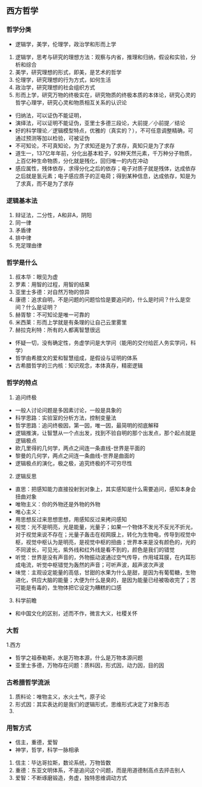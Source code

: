 ## 西方哲学
### 哲学分类
* 逻辑学，美学，伦理学，政治学和形而上学
1. 逻辑学，思考与研究的理想方法：观察与内省，推理和归纳，假设和实验，分析和综合
2. 美学，研究理想的形式，即美，是艺术的哲学
3. 伦理学，研究理想的行为方式，如何生活
4. 政治学，研究理想的社会组织方式
5. 形而上学，研究万物的终极实在，研究物质的终极本质的本体论，研究心灵的哲学心理学，研究心灵和物质相互关系的认识论
* 归纳法，可以证伪不能证明，
* 演绎法，可以证明不能证伪，亚里士多德三段论，大前提／小前提／结论
* 好的科学理论／逻辑模型特点，优雅的（真实的？），不可任意调整精确，可通过预测等加以检验，可被证伪
* 不可知论，不可真知论，为了求知还是为了求存，真知只是为了求存
* 道生一，137亿年年前，分化出基本粒子，92种天然元素，千万种分子物质，上百亿种生命物质，分化就是残化，回归唯一的内在冲动
* 感应属性，残体依存，求得分化之后的依存；电子对质子就是残体，达成依存之后就是氢元素；电子感应质子的正电荷；得到某种信息，达成依存，知是为了求真，而不是为了求存
### 逻辑基本法
1. 辩证法，二分性，A和非A，阴阳
2. 同一律
3. 矛盾律
4. 排中律
5. 充足理由律

### 哲学是什么
1. 叔本华：眼见为虚
2. 罗素：用智的过程，用智的结果
3. 亚里士多德：对自然万物的惊异
4. 康德：追求自明，不是问题的问题恰恰是要追问的，什么是时间？什么是空间？什么是证明？
5. 赫胥黎：不可知论是唯一可靠的
6. 米西莱：形而上学就是有条理的让自己云里雾里
7. 赫拉克利特：所有的人都离智慧很远
* 怀疑一切，没有确定性，务虚学问是大学问（能用的交付给匠人务实学问，科学）
* 哲学由希腊文的爱和智慧组成，是假设与证明的体系
* 古希腊哲学的三内核：知识观念，本体真存，精密逻辑
### 哲学的特点
1. 追问终极
* 一般人讨论问题是多因素讨论，一般是具象的
* 科学思路：实验室的分析方法，控制变量法
* 哲学思路：追问终极因，第一因，唯一因，最简明的彻底解释
* 逻辑推演，让智慧从一个点出发，找到不验自明的那个出发点，那个起点就是逻辑极点
* 欧几里得的几何学，两点之间连一条直线-世界是平面的
* 黎曼的几何学，两点之间连一条曲线-世界是曲面的
* 逻辑极点的演化，极之极，追究终极的不可穷尽性
2. 逻辑反思
* 直思：把感知能力直接投射到对象上，其实感知是什么需要追问，感知本身会扭曲对象
* 唯物主义：你的外物还是外物的外物
* 唯心主义：
* 用思想反过来思想思想，用感知反过来拷问感知
* 视觉：光不是明亮，光是能量，光量子；如果一个物体不发光不反光不折光，对于视觉来说不存在；光量子轰击在视网膜上，转化为生物电，传导到视觉中枢，视觉中枢认为是明亮，是视觉中枢的扭曲；世界本来是没有颜色的，光的不同波长，可见光，紫外线和红外线是看不到的，颜色是我们的错觉
* 听觉：世界是没有声音的，外物振动波通过空气传导，作用域耳膜，在内耳形成电流，听觉中枢错觉为轰然的声音；可听声波，超声波次声波
* 味觉：主观设定能量的高低，甘甜的水果为什么是甜，是因为有葡萄糖，生物进化，供应大脑的能量；大便为什么是臭的，是因为能量已经被吸收完了；苦可能是有毒的，生物体把它设定为糟糕的口感
3. 科学前瞻
* 和中国文化的区别，述而不作，微言大义，社稷关怀
### 大哲
1.西方
* 哲学之祖泰勒斯，水是万物本源，什么是万物本源问题
* 亚里士多德，万物存在问题：质料因，形式因，动力因，目的因
### 古希腊哲学流派
1. 质料论：唯物主义，水火土气，原子论
2. 形式因：其实表达的是我们的逻辑形式，思维形式决定了对象形态
3. 
### 用智方式
* 信主，重德，爱智
* 神学，哲学，科学一脉相承
1. 信主：毕达哥拉斯，数论系统，万物皆数
2. 重德：东亚文明体系，不是追问这个问题，而是用道德制高点去抨击别人
3. 爱智：不断琢磨锻造，务虚，独特思维调动方式
